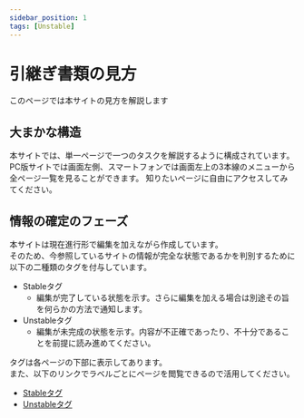 ```yaml
---
sidebar_position: 1
tags: [Unstable]
---
```


# 引継ぎ書類の見方

このページでは本サイトの見方を解説します

## 大まかな構造

本サイトでは、単一ページで一つのタスクを解説するように構成されています。
PC版サイトでは画面左側、スマートフォンでは画面左上の3本線のメニューから全ページ一覧を見ることができます。
知りたいページに自由にアクセスしてみてください。

  
## 情報の確定のフェーズ

本サイトは現在進行形で編集を加えながら作成しています。<br />そのため、今参照しているサイトの情報が完全な状態であるかを判別するために以下の二種類のタグを付与しています。

- Stableタグ
    - 編集が完了している状態を示す。さらに編集を加える場合は別途その旨を何らかの方法で通知します。
- Unstableタグ
    - 編集が未完成の状態を示す。内容が不正確であったり、不十分であることを前提に読み進めてください。

タグは各ページの下部に表示してあります。<br />
また、以下のリンクでラベルごとにページを閲覧できるので活用してください。

- [Stableタグ](/docs/tags/stable)
- [Unstableタグ](/docs/tags/unstable)
